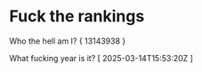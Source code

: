 # Fuck the rankings

Who the hell am I?
{ 13143938 }

What fucking year is it?
[ 2025-03-14T15:53:20Z ]
